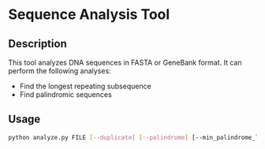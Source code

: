 # Sequence Analysis Tool

## Description

This tool analyzes DNA sequences in FASTA or GeneBank format. It can perform the following analyses:
- Find the longest repeating subsequence
- Find palindromic sequences

## Usage

```bash
python analyze.py FILE [--duplicate] [--palindrome] [--min_palindrome_length MIN_LENGTH]